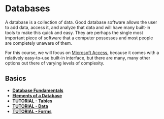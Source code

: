 # Databases

A database is a collection of data. Good database software allows the user to add data, access it, and analyze that data and will have many built-in tools to make this quick and easy. They are perhaps the single most important piece of software that a computer possesses and most people are completely unaware of them.

For this course, we will focus on [Microsoft Access](https://products.office.com/en-us/access), because it comes with a relatively easy-to-use built-in interface, but there are many, many other options out there of varying levels of complexity.

## Basics

* [**Database Fundamentals**](fundamentals.md)
* [**Elements of a Database**](elements.md)
* [**TUTORIAL - Tables**](tutorial-tables.md)
* [**TUTORIAL - Data**](tutorial-data.md)
* [**TUTORIAL - Forms**](tutorial-forms.md)
